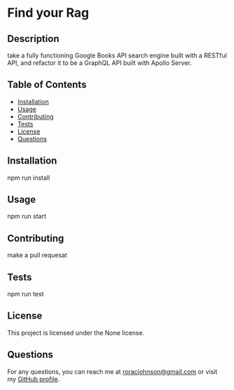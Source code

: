 
# Find your Rag



## Description
take a fully functioning Google Books API search engine built with a RESTful API, and refactor it to be a GraphQL API built with Apollo Server.

## Table of Contents
- [Installation](#installation)
- [Usage](#usage)
- [Contributing](#contributing)
- [Tests](#tests)
- [License](#license)
- [Questions](#questions)

## Installation
npm run install

## Usage
npm run start

## Contributing
make a pull requesat

## Tests
npm run test

## License
This project is licensed under the None license.

## Questions
For any questions, you can reach me at [roracjohnson@gmail.com](mailto:roracjohnson@gmail.com) or visit my [GitHub profile](https://github.com/RoracJ).
  
